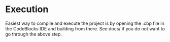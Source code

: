 # Execution

Easiest way to compile and execute the project is by opening the .cbp file in the CodeBlocks IDE and building from there.
See docs/ if you do not want to go through the above step.
